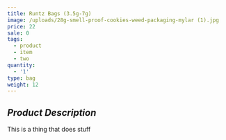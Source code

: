 ```yaml
---
title: Runtz Bags (3.5g-7g)
image: /uploads/28g-smell-proof-cookies-weed-packaging-mylar (1).jpg
price: 22
sale: 0
tags:
  - product
  - item
  - two
quantity:
  - '1'
type: bag
weight: 12
---
```

## _Product Description_

This is a thing that does stuff
